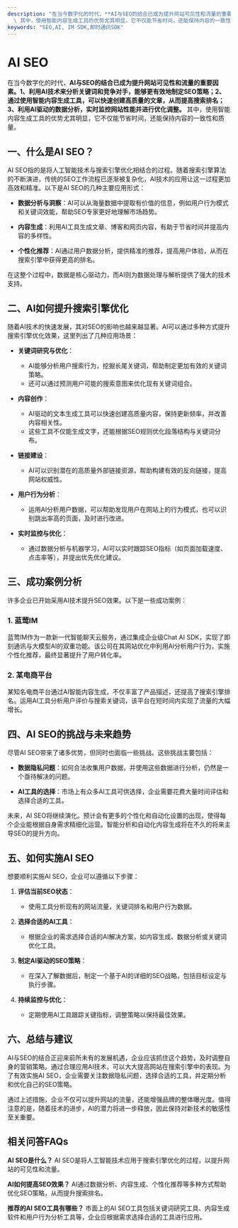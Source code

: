 ```yaml
---
description: "在当今数字化的时代，**AI与SEO的结合已成为提升网站可见性和流量的重要因素。1、利用AI技术来分析关键词和竞争对手，能够更有效地制定SEO策略；2、通过使用智能内容生成工具，可以快速创建高质量的文章，从而提高搜索排名；3、利用AI驱动的数据分析，实时监控网站性能并进行优化调整。**\
  \ 其中，使用智能内容生成工具的优势尤其明显，它不仅能节省时间，还能保持内容的一致性和质量。"
keywords: "SEO,AI, IM SDK,即时通讯SDK"
---
```

# AI SEO

在当今数字化的时代，**AI与SEO的结合已成为提升网站可见性和流量的重要因素。1、利用AI技术来分析关键词和竞争对手，能够更有效地制定SEO策略；2、通过使用智能内容生成工具，可以快速创建高质量的文章，从而提高搜索排名；3、利用AI驱动的数据分析，实时监控网站性能并进行优化调整。** 其中，使用智能内容生成工具的优势尤其明显，它不仅能节省时间，还能保持内容的一致性和质量。

## 一、什么是AI SEO？

AI SEO指的是将人工智能技术与搜索引擎优化相结合的过程。随着搜索引擎算法的不断演进，传统的SEO工作流程已逐渐被复杂化，AI技术的应用让这一过程更加高效和精准。以下是AI SEO的几种主要应用形式：

- **数据分析与洞察**：AI可以从海量数据中提取有价值的信息，例如用户行为模式和关键词效能，帮助SEO专家更好地理解市场趋势。
  
- **内容生成**：利用AI工具生成文章、博客和网页内容，有助于节省时间并提高内容的多样性。
  
- **个性化推荐**：AI通过用户数据分析，提供精准的推荐，提高用户体验，从而在搜索引擎中获得更高的排名。

在这整个过程中，数据是核心驱动力，而AI则为数据处理与解析提供了强大的技术支持。

## 二、AI如何提升搜索引擎优化

随着AI技术的快速发展，其对SEO的影响也越来越显著。AI可以通过多种方式提升搜索引擎优化效果，这里列出了几种应用场景：

- **关键词研究与优化**：
  - AI能够分析用户搜索行为，挖掘长尾关键词，帮助制定更加有效的关键词策略。
  - 还可以通过预测用户可能的搜索意图来优化现有关键词组合。

- **内容创作**：
  - AI驱动的文本生成工具可以快速创建高质量内容，保持更新频率，并改善内容相关性。
  - 这些工具不仅能生成文字，还能根据SEO规则优化段落结构与关键词分布。

- **链接建设**：
  - AI可以识别潜在的高质量外部链接资源，帮助构建有效的反向链接，提高网站权威性。
  
- **用户行为分析**：
  - 运用AI分析用户数据，可以帮助发现用户在网站上的行为模式，也可以识别跳出率高的页面，及时进行改进。

- **实时监控与优化**：
  - 通过数据分析与机器学习，AI可以实时跟踪SEO指标（如页面加载速度、点击率等），并提出优先优化建议。

## 三、成功案例分析

许多企业已开始采用AI技术提升SEO效果。以下是一些成功案例：

### 1. 蓝莺IM

蓝莺IM作为一款新一代智能聊天云服务，通过集成企业级Chat AI SDK，实现了即刻通讯与大模型AI的双重功能。该公司在其网站优化中利用AI分析用户行为，实施个性化推荐，最终显著提升了用户转化率。

### 2. 某电商平台

某知名电商平台通过AI智能内容生成，不仅丰富了产品描述，还提高了搜索引擎排名。运用AI工具分析用户评价与搜索关键词，该平台在短时间内实现了流量的大幅增长。

## 四、AI SEO的挑战与未来趋势

尽管AI SEO带来了诸多优势，但同时也面临一些挑战。这些挑战主要包括：

- **数据隐私问题**：如何合法收集用户数据，并使用这些数据进行分析，仍然是一个亟待解决的问题。
  
- **AI工具的选择**：市场上有众多AI工具可供选择，企业需要花费大量时间评估和选择合适的工具。

未来，AI SEO将继续演化。预计会有更多的个性化和自动化设置的出现，使得每个企业能根据自身需求精细化运营。智能分析和自动化内容生成将在不久的将来主导SEO的提升方向。

## 五、如何实施AI SEO

想要顺利实施AI SEO，企业可以遵循以下步骤：

1. **评估当前SEO状态**：
   - 使用工具分析现有的网站流量，关键词排名和用户行为数据。
   
2. **选择合适的AI工具**：
   - 根据企业的需求选择合适的AI解决方案，如内容生成、数据分析或关键词优化工具。
   
3. **制定AI驱动的SEO策略**：
   - 在深入了解数据后，制定一个基于AI的详细的SEO战略，包括目标设定与执行步骤。
   
4. **持续监控与优化**：
   - 定期使用AI工具跟踪关键指标，调整策略以保持最佳效果。

## 六、总结与建议

AI与SEO的结合正迎来前所未有的发展机遇，企业应该抓住这个趋势，及时调整自身的营销策略。通过合理应用AI技术，可以大大提高网站在搜索引擎中的表现。为了有效实施AI SEO，企业需要关注数据隐私问题，选择合适的工具，并定期分析和优化自己的SEO策略。

通过上述措施，企业不仅可以提升网站的流量，还能增强品牌的整体曝光度。值得注意的是，随着技术的进步，AI的潜力将进一步释放，因此保持对新技术的敏感性至关重要。

## 相关问答FAQs

**AI SEO是什么？**
AI SEO是将人工智能技术应用于搜索引擎优化的过程，以提升网站的可见性和流量。

**AI如何提高SEO效果？**
AI通过数据分析、内容生成、个性化推荐等多种方式帮助优化SEO策略，从而提升搜索排名。

**推荐的AI SEO工具有哪些？**
市面上的AI SEO工具包括关键词研究工具、内容生成软件和用户行为分析工具等，企业应根据需求选择合适的工具进行应用。
